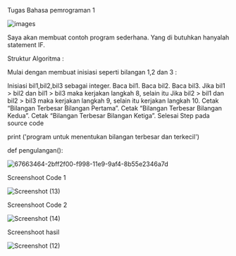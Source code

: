 Tugas Bahasa pemrograman 1

![images](https://user-images.githubusercontent.com/53391620/68062928-f794c580-fd3f-11e9-9833-080aca87307a.jpg)


Saya akan membuat contoh program sederhana. Yang di butuhkan hanyalah statement IF.

Struktur Algoritma  :

Mulai dengan membuat inisiasi seperti bilangan 1,2 dan 3 :


Inisiasi bil1,bil2,bil3 sebagai integer.
Baca bil1.
Baca bil2.
Baca bil3.
Jika bil1 > bil2 dan bil1 > bil3 maka kerjakan langkah 8, selain itu
Jika bil2 > bil1 dan bil2 > bil3 maka kerjakan langkah 9, selain itu kerjakan langkah 10.
Cetak “Bilangan Terbesar Bilangan Pertama”.
Cetak “Bilangan Terbesar Bilangan Kedua”.
Cetak “Bilangan Terbesar Bilangan Ketiga”.
Selesai
Step pada source code

print ('program untuk menentukan bilangan terbesar dan terkecil')

def pengulangan():


![67663464-2bff2f00-f998-11e9-9af4-8b55e2346a7d](https://user-images.githubusercontent.com/53391620/68062741-9f10f880-fd3e-11e9-9c70-29d49001fe0b.jpg)


Screenshoot Code 1

![Screenshot (13)](https://user-images.githubusercontent.com/53391620/68062797-eeefbf80-fd3e-11e9-87f0-cfe3745b48b9.png)


Screenshoot Code 2


![Screenshot (14)](https://user-images.githubusercontent.com/53391620/68062821-32e2c480-fd3f-11e9-8f05-6ff9fa79d9b3.png)


Screenshoot hasil


![Screenshot (12)](https://user-images.githubusercontent.com/53391620/68062846-57d73780-fd3f-11e9-9814-4cb8f30b7c61.png)
